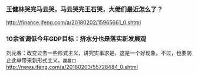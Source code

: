 ### 王健林哭完马云哭，马云哭完王石哭，大佬们最近怎么了？
http://finance.ifeng.com/a/20180202/15965661_0.shtml

### 10余省调低今年GDP目标：挤水分也是落实新发展观
刘元春：改变过去一些形式主义，讲究实事求是，这是一个好现象。不过，也要防止此举带来新形式主义。`龘龘囗`
http://news.ifeng.com/a/20180203/55728484_0.shtml
